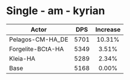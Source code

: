 # Single - am - kyrian
| Actor | DPS | Increase |
|---|:---:|:---:|
|Pelagos-CM-HA_DE|5701|10.31%|
|Forgelite-BCtA-HA|5349|3.51%|
|Kleia-HA|5289|2.34%|
|Base|5168|0.00%|
